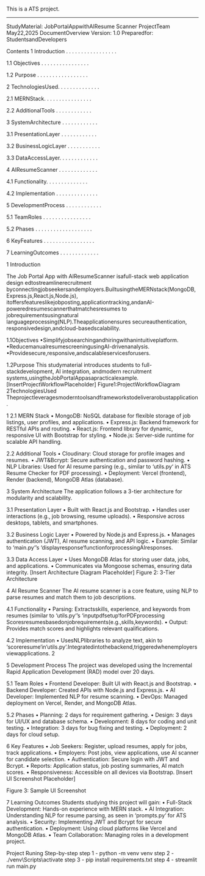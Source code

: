 This is a ATS project.


 ----------------------------------------------------------------------------------------------------------------------------------------
StudyMaterial: JobPortalAppwithAIResume
 Scanner
 ProjectTeam
 May22,2025
 DocumentOverview
 Version: 1.0
 Preparedfor: StudentsandDevelopers
 
 Contents
 1 Introduction . . . . . . . . . . . . . . . . . 
 
 1.1 Objectives . . . . . . . . . . . . . . . .  
 
 1.2 Purpose . . . . . . . . . . . . . . . . .  
 
 2 TechnologiesUsed. . . . . . . . . . . . . . 
 
 2.1 MERNStack. . . . . . . . . . . . . . . . 
 
 2.2 AdditionalTools . . . . . . . . . . . .
 
 3 SystemArchitecture . . . . . . . . . . . . 
 
 3.1 PresentationLayer . . . . . . . . . . . . 
 
 3.2 BusinessLogicLayer . . . . . . . . . . . 
 
 3.3 DataAccessLayer. . . . . . . . . . . . . 
 
 4 AIResumeScanner . . . . . . . . . . . . . 
 
 4.1 Functionality. . . . . . . . . . . . . . 
 
 4.2 Implementation . . . . . . . . . . . . . .
 
 5 DevelopmentProcess . . . . . . . . . . . . 
 
 5.1 TeamRoles . . . . . . . . . . . . . . . .
 
 5.2 Phases . . . . . . . . . . . . . . . . . . .
 
 6 KeyFeatures . . . . . . . . . . . . . . . . .
 
 7 LearningOutcomes . . . . . . . . . . . . . 

 
 1 Introduction
 
The Job Portal App with AIResumeScanner isafull-stack web application design edtostreamlinerecruitment
 byconnectingjobseekersandemployers.BuiltusingtheMERNstack(MongoDB,Express.js,React.js,Node.js),
 itoffersfeatureslikejobposting,applicationtracking,andanAI-poweredresumescannerthatmatchesresumes
 to jobrequirementsusingnatural languageprocessing(NLP).Theapplicationensures secureauthentication,
 responsivedesign,andcloud-basedscalability.
 
 1.1Objectives
 •Simplifyjobsearchingandhiringwithanintuitiveplatform.
 •ReducemanualresumescreeningusingAI-drivenanalysis.
 •Providesecure,responsive,andscalableservicesforusers.
 
 1.2Purpose
 This studymaterial introduces students to full-stackdevelopment, AI integration, andmodern recruitment
 systems,usingtheJobPortalAppasapracticalexample.
 [InsertProjectWorkflowPlaceholder]
 Figure1:ProjectWorkflowDiagram
 2TechnologiesUsed
 Theprojectleveragesmoderntoolsandframeworkstodeliverarobustapplication.
 
 1
2.1 MERN Stack
 • MongoDB: NoSQL database for flexible storage of job listings, user profiles, and applications.
 • Express.js: Backend framework for RESTful APIs and routing.
 • React.js: Frontend library for dynamic, responsive UI with Bootstrap for styling.
 • Node.js: Server-side runtime for scalable API handling.
 
 2.2 Additional Tools
 • Cloudinary: Cloud storage for profile images and resumes.
 • JWT&Bcrypt: Secure authentication and password hashing.
 • NLP Libraries: Used for AI resume parsing (e.g., similar to ‘utils.py‘ in ATS Resume Checker for PDF
 processing).
 • Deployment: Vercel (frontend), Render (backend), MongoDB Atlas (database).
 
 3 System Architecture
 The application follows a 3-tier architecture for modularity and scalability.
 
 3.1 Presentation Layer
 • Built with React.js and Bootstrap.
 • Handles user interactions (e.g., job browsing, resume uploads).
 • Responsive across desktops, tablets, and smartphones.
 
 3.2 Business Logic Layer
 • Powered by Node.js and Express.js.
 • Manages authentication (JWT), AI resume scanning, and API logic.
 • Example: Similar to ‘main.py‘’s ‘displayresponse‘functionforprocessingAIresponses.
 
 3.3 Data Access Layer
 • Uses MongoDB Atlas for storing user data, jobs, and applications.
 • Communicates via Mongoose schemas, ensuring data integrity.
 [Insert Architecture Diagram Placeholder]
 Figure 2: 3-Tier Architecture
 
 4 AI Resume Scanner
 The AI resume scanner is a core feature, using NLP to parse resumes and match them to job descriptions.
 
 4.1 Functionality
 • Parsing: Extractsskills, experience, and keywords from resumes (similar to ‘utils.py‘’s ‘inputpdfsetup‘forPDFprocessing
 Scoresresumesbasedonjobrequirements(e.g.,skills,keywords).
 • Output: Provides match scores and highlights relevant qualifications.
 
 4.2 Implementation
 • UsesNLPlibraries to analyze text, akin to ‘scoreresume‘in‘utils.py‘.Integratedintothebackend,triggeredwhenemployersviewapplications.
 2
 
5 Development Process
 The project was developed using the Incremental Rapid Application Development (RAD) model over 20 days.
 
 5.1 Team Roles
 • Frontend Developer: Built UI with React.js and Bootstrap.
 • Backend Developer: Created APIs with Node.js and Express.js.
 • AI Developer: Implemented NLP for resume scanning.
 • DevOps: Managed deployment on Vercel, Render, and MongoDB Atlas.
 
 5.2 Phases
 • Planning: 2 days for requirement gathering.
 • Design: 3 days for UI/UX and database schema.
 • Development: 8 days for coding and unit testing.
 • Integration: 3 days for bug fixing and testing.
 • Deployment: 2 days for cloud setup.
 
 6 Key Features
 • Job Seekers: Register, upload resumes, apply for jobs, track applications.
 • Employers: Post jobs, view applications, use AI scanner for candidate selection.
 • Authentication: Secure login with JWT and Bcrypt.
 • Reports: Application status, job posting summaries, AI match scores.
 • Responsiveness: Accessible on all devices via Bootstrap.
 [Insert UI Screenshot Placeholder]
 
 Figure 3: Sample UI Screenshot
 
 7 Learning Outcomes
 Students studying this project will gain:
 • Full-Stack Development: Hands-on experience with MERN stack.
 • AI Integration: Understanding NLP for resume parsing, as seen in ‘prompts.py‘ for ATS analysis.
 • Security: Implementing JWT and Bcrypt for secure authentication.
 • Deployment: Using cloud platforms like Vercel and MongoDB Atlas.
 • Team Collaboration: Managing roles in a development project.


 Project Runing Step-by-step
 step 1 - python -m venv venv
 step 2 - ./venv\Scripts\activate
 step 3 - pip install requirements.txt
 step 4 - streamlit run main.py 
